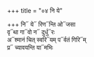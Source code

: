+++
title = "०४ नि ये"

+++
नि᳓ ये᳓ रिण᳓न्ति ओ᳓जसा  
वृ᳓था गा᳓वो न᳓ दुर्धु᳓रः  
अ᳓श्मानं चित् स्वरि᳓यम् प᳓र्वतं गिरि᳓म्  
प्र᳓ च्यावयन्ति या᳓मभिः